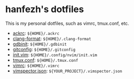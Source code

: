 # hanfezh's dotfiles

This is my personal dotfiles, such as vimrc, tmux.conf, etc.

- [ackrc](./ackrc): `${HOME}/.ackrc`
- [clang-format](./clang-format): `${HOME}/.clang-format`
- [gdbinit](./gdbinit): `${HOME}/.gdbinit`
- [gitconfig](./gitconfig): `${HOME}/.gitconfig`
- [init.vim](./init.vim): `${HOME}/.config/nvim/init.vim`
- [tmux.conf](./tmux.conf): `${HOME}/.tmux.conf`
- [vimrc](./vimrc): `${HOME}/.vimrc`
- [vimspector.json](./vimspector.json): `${YOUR_PROJECT}/.vimspector.json`

